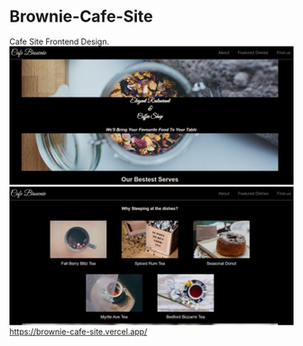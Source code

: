 # Brownie-Cafe-Site
Cafe Site Frontend Design.
![Show](resources/screenshot1.jpg)
![Show](resources/screenshot2.jpg)
https://brownie-cafe-site.vercel.app/
